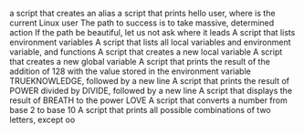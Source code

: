 a script that creates an alias
a script that prints hello user, where is the current Linux user
The path to success is to take massive, determined action
If the path be beautiful, let us not ask where it leads
A script that lists environment variables
A script that lists all local variables and environment variable, and functions
A script that creates a new local variable
A script that creates a new global variable
A script that prints the result of the addition of 128 with the value stored in the environment variable TRUEKNOWLEDGE, followed by a new line
A script that prints the result of POWER divided by DIVIDE, followed by a new line
A script that displays the result of BREATH to the power LOVE
A script that converts a number from base 2 to base 10
A script that prints all possible combinations of two letters, except oo
